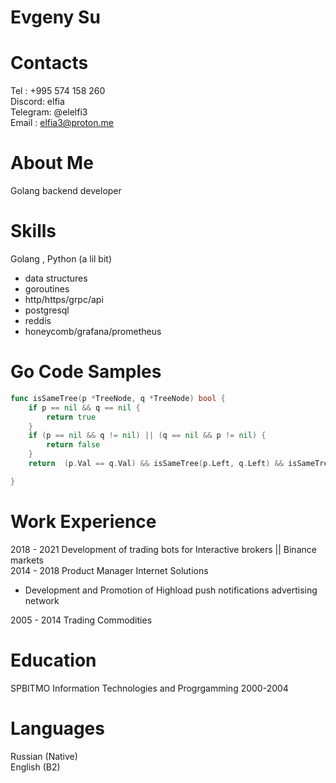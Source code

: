 
# Evgeny Su

# Contacts
Tel : +995 574 158 260  
Discord:  elfia  
Telegram: @elelfi3  
Email : elfia3@proton.me  

# About Me
Golang backend developer 

# Skills 
Golang , Python (a lil bit)
 - data structures
 - goroutines 
 - http/https/grpc/api
 - postgresql 
 - reddis
 - honeycomb/grafana/prometheus

# Go Code Samples 

``` go
func isSameTree(p *TreeNode, q *TreeNode) bool {
	if p == nil && q == nil {
		return true
	}
	if (p == nil && q != nil) || (q == nil && p != nil) {
		return false
	}
	return  (p.Val == q.Val) && isSameTree(p.Left, q.Left) && isSameTree(p.Right, q.Right)

}
```
# Work Experience 

2018 - 2021 Development of trading bots for Interactive brokers || Binance markets  
2014 - 2018 Product Manager Internet Solutions   
- Development and Promotion of Highload push notifications advertising network  

2005 - 2014 Trading Commodities  

# Education 
SPBITMO Information Technologies and Progrgamming 2000-2004


# Languages 
Russian (Native)  
English (B2)


